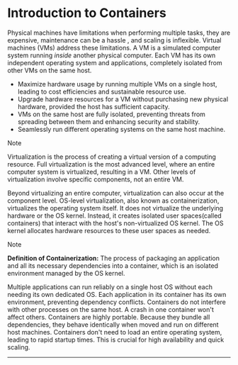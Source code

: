 # Introduction to Containers


Physical machines have limitations when performing multiple tasks, they are expensive, maintenance can be a hassle , and scaling is inflexible. Virtual machines (VMs) address these limitations. A VM is a simulated computer system running *inside* another physical computer. Each VM has its own independent operating system and applications, completely isolated from other VMs on the same host.

- Maximize hardware usage by running multiple VMs on a single host, leading to cost efficiencies and sustainable resource use.
- Upgrade hardware resources for a VM without purchasing new physical hardware, provided the host has sufficient capacity.
- VMs on the same host are fully isolated, preventing threats from spreading between them and enhancing security and stability.
- Seamlessly run different operating systems on the same host machine.

>[!NOTE]
>Virtualization is the process of creating a virtual version of a computing resource. Full virtualization is the most advanced level, where an entire computer system is virtualized, resulting in a VM. Other levels of virtualization involve specific components, not an entire VM.

Beyond virtualizing an entire computer, virtualization can also occur at the component level. OS-level virtualization, also known as containerization, virtualizes the operating system itself. It does not virtualize the underlying hardware or the OS kernel. Instead, it creates isolated user spaces(called containers) that interact with the host's non-virtualized OS kernel. The OS kernel allocates hardware resources to these user spaces as needed.

> [!NOTE]
> **Definition of Containerization:**
The process of packaging an application and all its necessary dependencies into a container, which is an isolated environment managed by the OS kernel.

Multiple applications can run reliably on a single host OS without each needing its own dedicated OS. Each application in its container has its own environment, preventing dependency conflicts. Containers do not interfere with other processes on the same host. A crash in one container won't affect others. Containers are highly portable. Because they bundle all dependencies, they behave identically when moved and run on different host machines. Containers don't need to load an entire operating system, leading to rapid startup times. This is crucial for high availability and quick scaling.

---